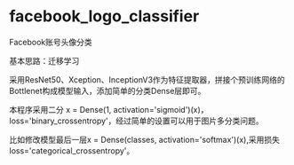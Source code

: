 # facebook_logo_classifier
Facebook账号头像分类

基本思路：迁移学习

  采用ResNet50、Xception、InceptionV3作为特征提取器，拼接个预训练网络的Bottlenet构成模型输入，添加简单的分类Dense层即可。
  
  本程序采用二分 x = Dense(1, activation='sigmoid')(x)，   loss='binary_crossentropy'，经过简单的设置可以用于图片多分类问题。
  
  比如修改模型最后一层x = Dense(classes, activation='softmax')(x),采用损失loss='categorical_crossentropy'。
